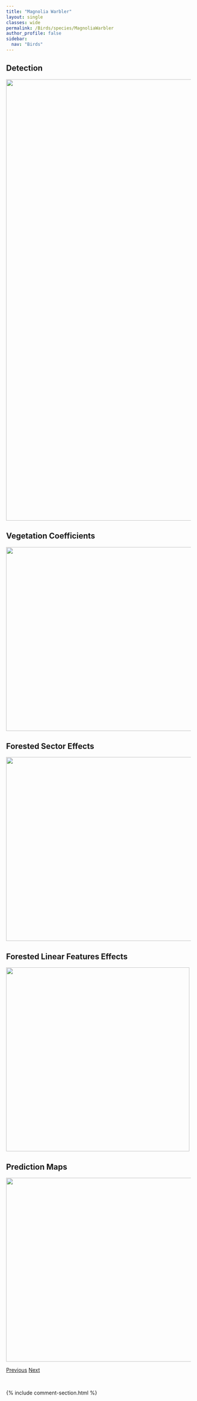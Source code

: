 ```yaml
---
title: "Magnolia Warbler"
layout: single
classes: wide
permalink: /Birds/species/MagnoliaWarbler
author_profile: false
sidebar:
  nav: "Birds"
---
```


<h2>Detection</h2>

<a href="https://drive.google.com/uc?export=view&id=1N42PrOBNA5jYzmRG6DSVr6rmKQF8z9a8">
<img src="https://drive.google.com/uc?export=view&id=1N42PrOBNA5jYzmRG6DSVr6rmKQF8z9a8" height = "1200" width = "800">
</a>


<h2>Vegetation Coefficients</h2>

<a href="https://drive.google.com/uc?export=view&id=1Cv6PINj4cga6qUwbPJIg0NhNDFV968-p">
<img src="https://drive.google.com/uc?export=view&id=1Cv6PINj4cga6qUwbPJIg0NhNDFV968-p" height = "500" width = "1000">
</a>


<h2>Forested Sector Effects</h2>

<a href="https://drive.google.com/uc?export=view&id=1xTJ6Qp5EC7wIjPmrwKx7hldrkHn2IPG_">
<img src="https://drive.google.com/uc?export=view&id=1xTJ6Qp5EC7wIjPmrwKx7hldrkHn2IPG_" height = "500" width = "1000">
</a>


<h2>Forested Linear Features Effects</h2>

<a href="https://drive.google.com/uc?export=view&id=1mJVmvHGs8kDj1zjqixFkXUjD1hwBohN1">
<img src="https://drive.google.com/uc?export=view&id=1mJVmvHGs8kDj1zjqixFkXUjD1hwBohN1" height = "500" width = "500">
</a>


<h2>Prediction Maps</h2>

<a href="https://drive.google.com/uc?export=view&id=1AFnNW43Y1BKcfEpNU4WqXipv36thqykC">
<img src="https://drive.google.com/uc?export=view&id=1AFnNW43Y1BKcfEpNU4WqXipv36thqykC" height = "500" width = "1000">
</a>


<a href="/DevelopmentWebsite/Birds/species/Mallard" class="pagination--pager" title="Anas platyrhynchos">Previous</a> <a href="/DevelopmentWebsite/Birds/species/MarshWren" class="pagination--pager" title="Cistothorus palustris">Next</a>

<p>&nbsp;</p>

{% include comment-section.html %}
